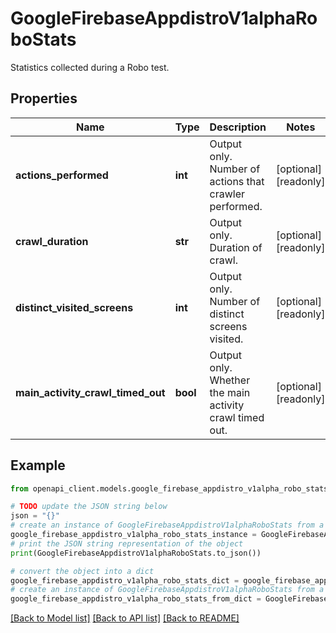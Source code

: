# GoogleFirebaseAppdistroV1alphaRoboStats

Statistics collected during a Robo test.

## Properties

Name | Type | Description | Notes
------------ | ------------- | ------------- | -------------
**actions_performed** | **int** | Output only. Number of actions that crawler performed. | [optional] [readonly] 
**crawl_duration** | **str** | Output only. Duration of crawl. | [optional] [readonly] 
**distinct_visited_screens** | **int** | Output only. Number of distinct screens visited. | [optional] [readonly] 
**main_activity_crawl_timed_out** | **bool** | Output only. Whether the main activity crawl timed out. | [optional] [readonly] 

## Example

```python
from openapi_client.models.google_firebase_appdistro_v1alpha_robo_stats import GoogleFirebaseAppdistroV1alphaRoboStats

# TODO update the JSON string below
json = "{}"
# create an instance of GoogleFirebaseAppdistroV1alphaRoboStats from a JSON string
google_firebase_appdistro_v1alpha_robo_stats_instance = GoogleFirebaseAppdistroV1alphaRoboStats.from_json(json)
# print the JSON string representation of the object
print(GoogleFirebaseAppdistroV1alphaRoboStats.to_json())

# convert the object into a dict
google_firebase_appdistro_v1alpha_robo_stats_dict = google_firebase_appdistro_v1alpha_robo_stats_instance.to_dict()
# create an instance of GoogleFirebaseAppdistroV1alphaRoboStats from a dict
google_firebase_appdistro_v1alpha_robo_stats_from_dict = GoogleFirebaseAppdistroV1alphaRoboStats.from_dict(google_firebase_appdistro_v1alpha_robo_stats_dict)
```
[[Back to Model list]](../README.md#documentation-for-models) [[Back to API list]](../README.md#documentation-for-api-endpoints) [[Back to README]](../README.md)


